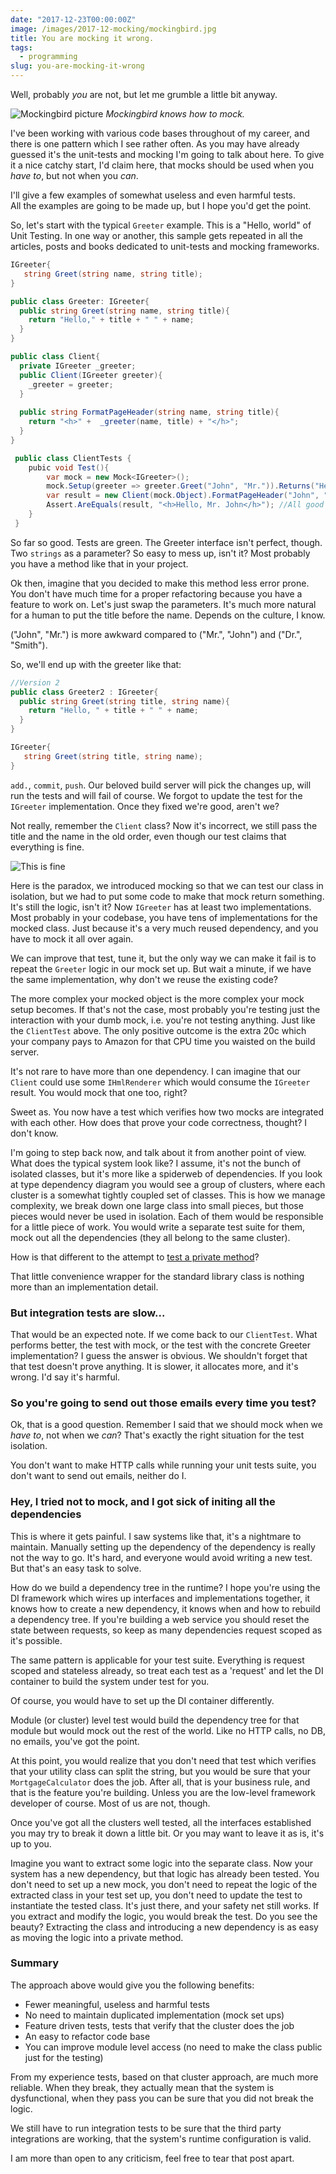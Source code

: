 ```yaml
---
date: "2017-12-23T00:00:00Z"
image: /images/2017-12-mocking/mockingbird.jpg
title: You are mocking it wrong.
tags: 
  - programming
slug: you-are-mocking-it-wrong    
---
```


Well, probably *you* are not, but let me grumble a little bit anyway.

![Mockingbird picture](/images/2017-12-mocking/mockingbird.jpg)
_Mockingbird knows how to mock._

I've been working with various code bases throughout of my career, and there is one pattern which I see rather often. As you may have already guessed it's the unit-tests and mocking I'm going to talk about here. To give it a nice catchy start, I'd claim here, that mocks should be used when you *have to*, but not when you *can*. 

I'll give a few examples of somewhat useless and even harmful tests.  
All the examples are going to be made up, but I hope you'd get the point. 

So, let's start with the typical `Greeter` example. This is a "Hello, world" of Unit Testing. In one way or another, this sample gets repeated in all the articles, posts and books dedicated to unit-tests and mocking frameworks.

```csharp
IGreeter{
   string Greet(string name, string title);
}

public class Greeter: IGreeter{
  public string Greet(string name, string title){
    return "Hello," + title + " " + name;
  }
}

public class Client{
  private IGreeter _greeter;
  public Client(IGreeter greeter){
    _greeter = greeter;
  }
  
  public string FormatPageHeader(string name, string title){
    return "<h>" +  _greeter(name, title) + "</h>";
  }  
}

 public class ClientTests {
    pubic void Test(){
        var mock = new Mock<IGreeter>();
        mock.Setup(greeter => greeter.Greet("John", "Mr.")).Returns("Hello, Mr. John");
        var result = new Client(mock.Object).FormatPageHeader("John", "Mr.");
        Assert.AreEquals(result, "<h>Hello, Mr. John</h>"); //All good here, what does it test, tho?
    } 
 }
```

So far so good. Tests are green. The Greeter interface isn't perfect, though. Two `strings` as a parameter? So easy to mess up, isn't it? Most probably you have a method like that in your project. 

Ok then, imagine that you decided to make this method less error prone. You don't have much time for a proper refactoring because you have a feature to work on. Let's just swap the parameters. It's much more natural for a human to put the title before the name. Depends on the culture, I know. 

("John", "Mr.") is more awkward compared to ("Mr.", "John") and ("Dr.", "Smith"). 

So, we'll end up with the greeter like that: 

```csharp
//Version 2
public class Greeter2 : IGreeter{
  public string Greet(string title, string name){
    return "Hello, " + title + " " + name;
  }
} 

IGreeter{
   string Greet(string title, string name);
}
```

`add.`, `commit`, `push`.  Our beloved build server will pick the changes up, will run the tests and will fail of course. We forgot to update the test for the `IGreeter` implementation. Once they fixed we're good, aren't we?

Not really, remember the `Client` class? Now it's incorrect, we still pass the title and the name in the old order, even though our test claims that everything is fine.

![This is fine](/images/2017-12-mocking/fine.jpg)

Here is the paradox, we introduced mocking so that we can test our class in isolation, but we had to put some code to make that mock return something. It's still the logic, isn't it? Now `IGreeter` has at least two implementations. Most probably in your codebase, you have tens of implementations for the mocked class. Just because it's a very much reused dependency, and you have to mock it all over again. 

We can improve that test, tune it, but the only way we can make it fail is to repeat the `Greeter` logic in our mock set up. But wait a minute, if we have the same implementation, why don't we reuse the existing code? 

The more complex your mocked object is the more complex your mock setup becomes. If that's not the case, most probably you're testing just the interaction with your dumb mock, i.e. you're not testing anything. Just like the `ClientTest` above. The only positive outcome is the extra 20c which your company pays to Amazon for that CPU time you waisted on the build server.

It's not rare to have more than one dependency. I can imagine that our `Client` could use some `IHmlRenderer` which would consume the `IGreeter` result. You would mock that one too, right? 

Sweet as. You now have a test which verifies how two mocks are integrated with each other. How does that prove your code correctness, thought? I don't know. 

I'm going to step back now, and talk about it from another point of view. What does the typical system look like? I assume, it's not the bunch of isolated classes, but it's more like a spiderweb of dependencies. If you look at type dependency diagram you would see a group of clusters, where each cluster is a somewhat tightly coupled set of classes. This is how we manage complexity, we break down one large class into small pieces, but those pieces would never be used in isolation. Each of them would be responsible for a little piece of work. You would write a separate test suite for them, mock out all the dependencies (they all belong to the same cluster). 

How is that different to the attempt to [test a private method](https://stackoverflow.com/questions/34571/how-do-i-test-a-private-function-or-a-class-that-has-private-methods-fields-or)? 

That little convenience wrapper for the standard library class is nothing more than an implementation detail. 

### But integration tests are slow...

That would be an expected note. If we come back to our `ClientTest`. What performs better, the test with mock, or the test with the concrete Greeter implementation? I guess the answer is obvious. We shouldn't forget that that test doesn't prove anything. It is slower, it allocates more, and it's wrong. I'd say it's harmful. 

### So you're going to send out those emails every time you test?

Ok, that is a good question. Remember I said that we should mock when we *have to*, not when we *can*? That's exactly the right situation for the test isolation.

You don't want to make HTTP calls while running your unit tests suite, you don't want to send out emails, neither do I. 

### Hey, I tried not to mock, and I got sick of initing all the dependencies

This is where it gets painful. I saw systems like that, it's a nightmare to maintain. Manually setting up the dependency of the dependency is really not the way to go. It's hard, and everyone would avoid writing a new test. But that's an easy task to solve. 

How do we build a dependency tree in the runtime? I hope you're using the DI framework which wires up interfaces and implementations together, it knows how to create a new dependency, it knows when and how to rebuild a dependency tree. If you're building a web service you should reset the state between requests, so keep as many dependencies request scoped as it's possible. 

The same pattern is applicable for your test suite. Everything is request scoped and stateless already, so treat each test as a 'request' and let the DI container to build the system under test for you. 

Of course, you would have to set up the DI container differently. 

Module (or cluster) level test would build the dependency tree for that module but would mock out the rest of the world. Like no HTTP calls, no DB, no emails, you've got the point.

At this point, you would realize that you don't need that test which verifies that your utility class can split the string, but you would be sure that your `MortgageCalculator` does the job. After all, that is your business rule, and that is the feature you're building. Unless you are the low-level framework developer of course. Most of us are not, though.

Once you've got all the clusters well tested, all the interfaces established you may try to break it down a little bit. Or you may want to leave it as is, it's up to you. 

Imagine you want to extract some logic into the separate class. Now your system has a new dependency, but that logic has already been tested. You don't need to set up a new mock, you don't need to repeat the logic of the extracted class in your test set up, you don't need to update the test to instantiate the tested class. It's just there, and your safety net still works. If you extract and modify the logic, you would break the test.  Do you see the beauty? Extracting the class and introducing a new dependency is as easy as moving the logic into a private method.

### Summary

The approach above would give you the following benefits: 

* Fewer meaningful, useless and harmful tests
* No need to maintain duplicated implementation (mock set ups)
* Feature driven tests, tests that verify that the cluster does the job
* An easy to refactor code base
* You can improve module level access (no need to make the class public just for the testing)

From my experience tests, based on that cluster approach, are much more reliable. When they break, they actually mean that the system is dysfunctional, when they pass you can be sure that you did not break the logic. 

We still have to run integration tests to be sure that the third party integrations are working, that the system's runtime configuration is valid. 

I am more than open to any criticism, feel free to tear that post apart. 
